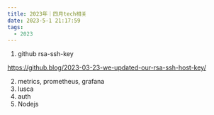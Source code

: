 ```yaml
---
title: 2023年｜四月tech相关
date: 2023-5-1 21:17:59
tags:
  - 2023
---
```


1. github rsa-ssh-key

https://github.blog/2023-03-23-we-updated-our-rsa-ssh-host-key/

2. metrics, prometheus, grafana
3. lusca
4. auth
5. Nodejs